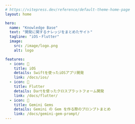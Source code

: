 ```yaml
---
# https://vitepress.dev/reference/default-theme-home-page
layout: home

hero:
  name: "Knowledge Base"
  text: "開発に関するナレッジをまとめたサイト"
  tagline: "iOS・Flutter"
  image:
    src: /image/logo.png
    alt: logo

features:
  - icon: 📱
    title: iOS
    details: Swiftを使ったiOSアプリ開発
    link: /docs/ios/
  - icon: 🎯
    title: Flutter
    details: Dartを使ったクロスプラットフォーム開発
    link: /docs/flutter/
  - icon: 🤖
    title: Gemini Gems
    details: Gemini の Gem を作る際のプロンプトまとめ
    link: /docs/gemini-gem-prompt/
---
```



